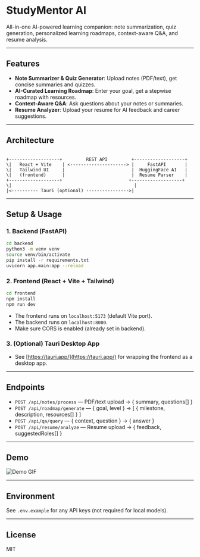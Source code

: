 # StudyMentor AI

All-in-one AI-powered learning companion: note summarization, quiz generation, personalized learning roadmaps, context-aware Q&A, and resume analysis.

---

## Features

- **Note Summarizer & Quiz Generator**: Upload notes (PDF/text), get concise summaries and quizzes.
- **AI-Curated Learning Roadmap**: Enter your goal, get a stepwise roadmap with resources.
- **Context-Aware Q&A**: Ask questions about your notes or summaries.
- **Resume Analyzer**: Upload your resume for AI feedback and career suggestions.

---

## Architecture

```

+-------------------+         REST API         +-------------------+
\|   React + Vite    | <---------------------> |     FastAPI       |
\|   Tailwind UI     |                         |  HuggingFace AI   |
\|   (frontend)      |                         |  Resume Parser    |
+-------------------+                         +-------------------+
\|                                              |
|<---------- Tauri (optional) ---------------->|

````

---

## Setup & Usage

### 1. Backend (FastAPI)

```bash
cd backend
python3 -m venv venv
source venv/bin/activate
pip install -r requirements.txt
uvicorn app.main:app --reload
````

### 2. Frontend (React + Vite + Tailwind)

```bash
cd frontend
npm install
npm run dev
```

* The frontend runs on `localhost:5173` (default Vite port).
* The backend runs on `localhost:8000`.
* Make sure CORS is enabled (already set in backend).

### 3. (Optional) Tauri Desktop App

* See [https://tauri.app/](https://tauri.app/) for wrapping the frontend as a desktop app.

---

## Endpoints

* `POST /api/notes/process` — PDF/text upload → { summary, questions\[] }
* `POST /api/roadmap/generate` — { goal, level } → \[ { milestone, description, resources\[] } ]
* `POST /api/qa/query` — { context, question } → { answer }
* `POST /api/resume/analyze` — Resume upload → { feedback, suggestedRoles\[] }

---

## Demo

![Demo GIF](demo.gif)

---

## Environment

See `.env.example` for any API keys (not required for local models).

---

## License

MIT
